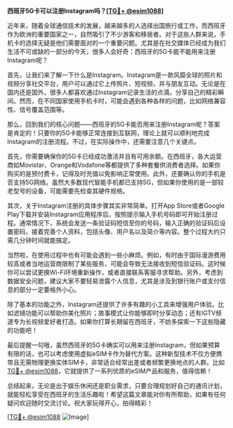 **西班牙5G卡可以注册Instagram吗？[[TG💪+ @esim1088](https://t.me/s/esim1088)]**

近年来，随着全球通信技术的发展，越来越多的人选择出国旅行或工作，而西班牙作为欧洲的重要国家之一，自然吸引了不少游客和移居者。对于这些人群来说，手机卡的选择无疑是他们需要面对的一个重要问题。尤其是在社交媒体已经成为我们生活不可或缺的一部分的今天，很多人会好奇：西班牙的5G卡能不能用来注册Instagram呢？

首先，让我们来了解一下什么是Instagram。Instagram是一款风靡全球的照片和视频分享社交平台，用户可以通过它上传照片、短视频，并与朋友互动。无论是在国内还是国外，很多人都喜欢通过Instagram记录生活的点滴，分享自己的精彩瞬间。然而，在不同国家使用手机卡时，可能会遇到各种各样的问题，比如网络兼容性、信号覆盖范围等。

那么，回到我们的核心问题——西班牙的5G卡能否用来注册Instagram呢？答案是肯定的！只要你的5G卡能够正常连接到互联网，理论上就可以顺利地完成Instagram的注册流程。不过，在实际操作中，还需要注意几个关键点。

首先，你需要确保你的5G卡已经成功激活并且有可用余额。在西班牙，各大运营商如Movistar、Orange和Vodafone等都提供了多种套餐供消费者选择。如果你购买的是预付费卡，记得及时充值以免影响正常使用。此外，还要确认你的手机是否支持5G网络。虽然大多数现代智能手机都已支持5G，但如果你使用的是一部较老型号的设备，可能需要先检查其硬件规格。

其次，关于Instagram注册的具体步骤其实非常简单。打开App Store或者Google Play下载并安装Instagram应用程序后，按照提示输入手机号码即可开始注册过程。通常情况下，系统会发送一条验证码短信至你的号码，输入正确的验证码后设置密码，接着完善个人资料，包括头像、用户名以及简介等内容。整个过程大约只需几分钟时间就能搞定。

当然啦，在使用过程中也有可能会遇到一些小麻烦。例如，有时由于国际漫游费用较高或者当地运营商限制了某些服务，可能会导致无法接收到短信验证码。这时候你可以尝试更换Wi-Fi环境重新操作，或者直接联系客服寻求帮助。另外，考虑到数据安全问题，建议大家不要轻易泄露个人信息，尤其是涉及到银行账户或支付信息的部分一定要格外小心。

除了基本的功能之外，Instagram还提供了许多有趣的小工具来增强用户体验。比如滤镜功能可以帮助你美化照片；故事模式让你能够即时分享动态；还有IGTV频道专为长视频爱好者打造。如果你打算长期留在西班牙，不妨多探索一下这些隐藏的功能吧！

最后提醒一句哦，虽然西班牙的5G卡确实可以用来注册Instagram，但如果预算有限的话，也可以考虑使用虚拟eSIM卡作为替代方案。这种新型技术不仅方便携带且无需物理更换实体SIM卡，非常适合经常出差或者频繁更换地点的人群。比如[TG💪+ @esim1088](https://t.me/s/esim1088)，它就提供了一系列优质的eSIM产品和服务，值得信赖！

总结起来，无论是出于娱乐休闲还是职业需求，只要合理规划好自己的通讯计划，就能轻松享受在西班牙的生活乐趣啦！希望这篇文章能对你有所帮助，如果有任何疑问欢迎随时交流讨论。祝大家玩得开心，拍得精彩！

[[TG💪+ @esim1088](https://t.me/s/esim1088) ![Image](https://i.postimg.cc/4NQfJmqS/Snipaste-2025-05-13-00-14-12.png)]